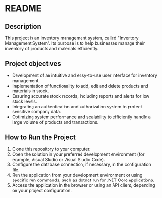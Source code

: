 ﻿# README

## Description
This project is an inventory management system, called "Inventory Management System". Its purpose is to help businesses manage their inventory of products and materials efficiently.

## Project objectives
- Development of an intuitive and easy-to-use user interface for inventory management.
- Implementation of functionality to add, edit and delete products and materials in stock.
- Ensuring accurate stock records, including reports and alerts for low stock levels.
- Integrating an authentication and authorization system to protect sensitive company data.
- Optimizing system performance and scalability to efficiently handle a large volume of products and transactions.

## How to Run the Project
1. Clone this repository to your computer.
2. Open the solution in your preferred development environment (for example, Visual Studio or Visual Studio Code).
3. Configure the database connection, if necessary, in the configuration file.
4. Run the application from your development environment or using specific run commands, such as dotnet run for .NET Core applications.
5. Access the application in the browser or using an API client, depending on your project configuration.
